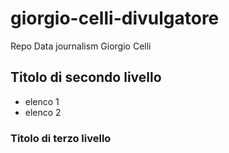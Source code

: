 # giorgio-celli-divulgatore

Repo Data journalism Giorgio Celli 

## Titolo di secondo livello
-  elenco 1
-  elenco 2

### Titolo di terzo livello
